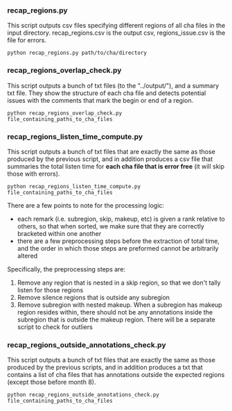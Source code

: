 ### recap_regions.py
This script outputs csv files specifying different regions of all cha files in the input directory. recap_regions.csv is the output csv, regions_issue.csv is the file for errors.  
```
python recap_regions.py path/to/cha/directory
```

### recap_regions_overlap_check.py
This script outputs a bunch of txt files (to the "../output/"), and a summary txt file. They show the structure of each cha file and detects potential issues with the comments that mark the begin or end of a region.
```
python recap_regions_overlap_check.py file_containing_paths_to_cha_files
```

### recap_regions_listen_time_compute.py
This script outputs a bunch of txt files that are exactly the same as those produced by the previous script, and in addition produces a csv file that summaries the total listen time for **each cha file that is error free** (it will skip those with errors).
```
python recap_regions_listen_time_compute.py file_containing_paths_to_cha_files
```
There are a few points to note for the processing logic:  
* each remark (i.e. subregion, skip, makeup, etc) is given a rank relative to others, so that when sorted, we make sure that they are correctly bracketed within one another
* there are a few preprocessing steps before the extraction of total time, and the order in which those steps are preformed cannot be arbitrarily altered

Specifically, the preprocessing steps are:
1. Remove any region that is nested in a skip region, so that we don't tally listen for those regions
2. Remove silence regions that is outside any subregion
3. Remove subregion with nested makeup. When a subregion has makeup region resides within, there should not be any annotations inside the subregion that is outside the makeup region. There will be a separate script to check for outliers


### recap_regions_outside_annotations_check.py
This script outputs a bunch of txt files that are exactly the same as those produced by the previous scripts, and in addition produces a txt that contains a list of cha files that has annotations outside the expected regions (except those before month 8). 
```
python recap_regions_outside_annotations_check.py file_containing_paths_to_cha_files
```
